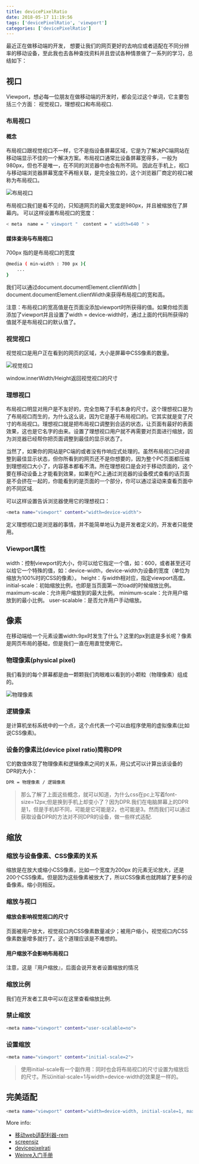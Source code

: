 ```yaml
---
title: devicePixelRatio
date: 2018-05-17 11:19:56
tags: ['devicePixelRatio', 'viewport']
categories: ['devicePixelRatio']
---
```


最近正在做移动端的开发， 想要让我们的网页更好的去响应或者适配在不同分辨率的移动设备，至此我也去各种查找资料并且尝试各种情景做了一系列的学习，总结如下：

## 视口
Viewport，想必每一位朋友在做移动端的开发时，都会见过这个单词，它主要包括三个方面： 视觉视口，理想视口和布局视口.

### 布局视口

#### 概念
布局视口跟视觉视口不一样，它不是指设备屏幕区域，它是为了解决PC端网站在移动端显示不佳的一个解决方案。布局视口通常比设备屏幕宽得多，一般为980px，但也不是唯一，在不同的浏览器中也会有所不同。
因此在手机上，视口与移动端浏览器屏幕宽度不再相关联，是完全独立的，这个浏览器厂商定的视口被称为布局视口。

![布局视口](https://github.com/lydiali9/Blog/blob/master/lydiali9.github.com/images/layoutViewPort.png?raw=true)

布局视口我们是看不见的，只知道网页的最大宽度是980px，并且被缩放在了屏幕内。
可以这样设置布局视口的宽度：

```bash
< meta  name = " viewport "  content = " width=640 " >
```

#### 媒体查询与布局视口
700px 指的是布局视口的宽度

```bash
@media ( min-width : 700 px ){
    ...
}
```

我们可以通过document.documentElement.clientWidth | document.documentElement.clientWidth来获得布局视口的宽和高。

注意：布局视口的宽高值是在页面没添加viewport时所获得的值。如果你给页面添加了viewport并且设置了width = device-width时，通过上面的代码所获得的值就不是布局视口的默认值了。

### 视觉视口
视觉视口是用户正在看到的网页的区域，大小是屏幕中CSS像素的数量。

![视觉视口](https://github.com/lydiali9/Blog/blob/master/lydiali9.github.com/images/visualViewPort.png?raw=true)

window.innerWidth/Height返回视觉视口的尺寸

### 理想视口
布局视口明显对用户是不友好的，完全忽略了手机本身的尺寸。这个理想视口是为了布局视口而生的，为什么这么说，因为它是基于布局视口的。它其实就是变了尺寸的布局视口。理想视口就是把布局视口调整到合适的状态，让页面有最好的表面效果，这也是它名字的由来。设置了理想视口用户就不再需要对页面进行缩放，因为浏览器已经帮你把页面调整到最佳的显示状态了。

当然了，如果你的网站是PC端的或者没有作响应式处理的。虽然布局视口已经调整到最佳显示状态，但你所看到的网页还不是你想要的，因为整个PC页面都压缩到理想视口大小了，内容基本都看不清。所在理想视口是会对于移动页面的，这个要在移动设备上才能看到效果，如果在PC上通过浏览器的设备模式查看的话页面是不会挤在一起的，你能看到的是页面的一个部分，你可以通过滚动来查看页面中的不同区域. 

可以这样设置告诉浏览器使用它的理想视口：

```bash
<meta name="viewport" content="width=device-width">
```

定义理想视口是浏览器的事情，并不能简单地认为是开发者定义的，开发者只能使用。

### Viewport属性
width：控制viewport的大小，你可以给它指定一个值，如：600，或者甚至还可以给它一个特殊的值，如：device-width，device-width为设备的宽度（单位为缩放为100%时的CSS的像素）。
height：与width相对应，指定viewport高度。
initial-scale：初始缩放比例，也即是当页面第一次load的时候缩放比例。
maximum-scale：允许用户缩放到的最大比例。
minimum-scale：允许用户缩放到的最小比例。
user-scalable：是否允许用户手动缩放。


## 像素
在移动端给一个元素设置width:9px时发生了什么？这里的px到底是多长呢？像素是网页布局的基础，但是我们一直在用直觉使用它。

### 物理像素(physical pixel)
我们看到的每个屏幕都是由一颗颗我们肉眼难以看到的小颗粒（物理像素）组成的。

![物理像素](https://github.com/lydiali9/Blog/blob/master/lydiali9.github.com/images/devicePixels.png?raw=true)

### 逻辑像素
是计算机坐标系统中的一个点，这个点代表一个可以由程序使用的虚拟像素(比如说CSS像素)。

### 设备的像素比(device pixel ratio)简称DPR
它的数值体现了物理像素和逻辑像素之间的关系，用公式可以计算出该设备的DPR的大小：

```bash
DPR = 物理像素 / 逻辑像素
```

> 那么了解了上面这些概念，就可以知道，为什么css在pc上写着font-size=12px;但是换到手机上却变小了？因为DPR.我们在电脑屏幕上的DPR是1，但是手机却不同，可能是它可能是2，也可能是3。然而我们可以通过获取设备DPR的方法对不同DPR的设备，做一些样式适配.

## 缩放

### 缩放与设备像素、CSS像素的关系
缩放是在放大或缩小CSS像素，比如一个宽度为200px 的元素无论放大，还是200个CSS像素。但是因为这些像素被放大了，所以CSS像素也就跨越了更多的设备像素。缩小则相反。

### 缩放与视口

#### 缩放会影响视觉视口的尺寸
页面被用户放大，视觉视口内CSS像素数量减少；被用户缩小，视觉视口内CSS像素数量增多就行了。这个道理应该是不难想的。

#### 用户缩放不会影响布局视口
注意，这是『用户缩放』，后面会说开发者设置缩放的情况

### 缩放比例
我们在开发者工具中可以在这里查看缩放比例.

### 禁止缩放

```bash
<meta name="viewport" content="user-scalable=no">
```

### 设置缩放

```bash
<meta name="viewport" content="initial-scale=2">
```

> 使用initial-scale有一个副作用：同时也会将布局视口的尺寸设置为缩放后的尺寸。所以initial-scale=1与width=device-width的效果是一样的。


## 完美适配

```bash
<meta name="viewport" content="width=device-width, initial-scale=1, maximum-scale=1, minimum-scale=1, user-scalable=no, minimal-ui"> 
```

More info: 
* [移动web适配利器-rem](http://www.alloyteam.com/2016/03/mobile-web-adaptation-tool-rem)
* [screensiz](http://screensiz.es/phone)
* [devicepixelrati](https://www.quirksmode.org/blog/archives/2012/06/devicepixelrati.html)
* [Weinre入门手册](https://github.com/nupthale/weinre)